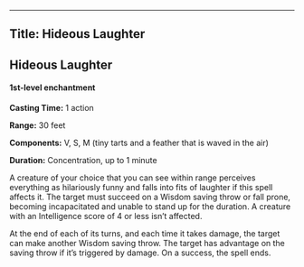 -------------------------
Title: Hideous Laughter
-------------------------

## Hideous Laughter

#### 1st-level enchantment


**Casting Time:** 1 action

**Range:** 30 feet

**Components:** V, S, M (tiny tarts and a feather that is
waved in the air)

**Duration:** Concentration, up to 1 minute


A creature of your choice that you can see within range perceives
everything as hilariously funny and falls into fits of laughter if this
spell affects it. The target must succeed on a Wisdom saving throw or
fall prone, becoming incapacitated and unable to stand up for the
duration. A creature with an Intelligence score of 4 or less isn’t
affected.

At the end of each of its turns, and each time it
takes damage, the target can make another Wisdom saving throw. The
target has advantage on the saving throw if it’s triggered by damage. On
a success, the spell ends.

